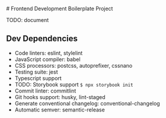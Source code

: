 # Frontend Development Boilerplate Project

TODO: document

## Dev Dependencies

* Code linters: eslint, stylelint
* JavaScript compiler: babel
* CSS processors: postcss, autoprefixer, cssnano
* Testing suite: jest
* Typescript support
* TODO: Storybook support ```$ npx storybook init```
* Commit linter: commitlint
* Git hooks support: husky, lint-staged
* Generate conventional changelog: conventional-changelog
* Automatic semver: semantic-release
